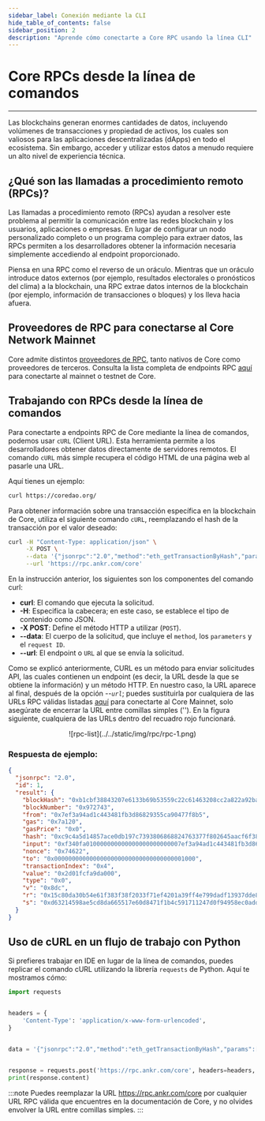 ```yaml
---
sidebar_label: Conexión mediante la CLI
hide_table_of_contents: false
sidebar_position: 2
description: "Aprende cómo conectarte a Core RPC usando la línea CLI"
---
```


# Core RPCs desde la línea de comandos

---

Las blockchains generan enormes cantidades de datos, incluyendo volúmenes de transacciones y propiedad de activos, los cuales son valiosos para las aplicaciones descentralizadas (dApps) en todo el ecosistema. Sin embargo, acceder y utilizar estos datos a menudo requiere un alto nivel de experiencia técnica.

## ¿Qué son las llamadas a procedimiento remoto (RPCs)?

Las llamadas a procedimiento remoto (RPCs) ayudan a resolver este problema al permitir la comunicación entre las redes blockchain y los usuarios, aplicaciones o empresas. En lugar de configurar un nodo personalizado completo o un programa complejo para extraer datos, las RPCs permiten a los desarrolladores obtener la información necesaria simplemente accediendo al endpoint proporcionado.

Piensa en una RPC como el reverso de un oráculo. Mientras que un oráculo introduce datos externos (por ejemplo, resultados electorales o pronósticos del clima) a la blockchain, una RPC extrae datos internos de la blockchain (por ejemplo, información de transacciones o bloques) y los lleva hacia afuera.

## Proveedores de RPC para conectarse al Core Network Mainnet

Core admite distintos [proveedores de RPC](https://chainlist.org/chain/1116), tanto nativos de Core como proveedores de terceros. Consulta la lista completa de endpoints RPC [aquí](./rpc-list.md) para conectarte al mainnet o testnet de Core.

## Trabajando con RPCs desde la línea de comandos

Para conectarte a endpoints RPC de Core mediante la línea de comandos, podemos usar `cURL` (Client URL). Esta herramienta permite a los desarrolladores obtener datos directamente de servidores remotos. El comando `cURL` más simple recupera el código HTML de una página web al pasarle una URL.

Aquí tienes un ejemplo:

```bash
curl https://coredao.org/
```

Para obtener información sobre una transacción específica en la blockchain de Core, utiliza el siguiente comando `cURL`, reemplazando el hash de la transacción por el valor deseado:

```bash
curl -H "Content-Type: application/json" \
     -X POST \
     --data '{"jsonrpc":"2.0","method":"eth_getTransactionByHash","params":["0xc9c4a5d14857ace0db197c7393806868824763377f802645aacf6f38d9c309b7"],"id":1}' \
     --url 'https://rpc.ankr.com/core'
```

En la instrucción anterior, los siguientes son los componentes del comando curl:

- **curl**: El comando que ejecuta la solicitud.
- **-H**: Especifica la cabecera; en este caso, se establece el tipo de contenido como JSON.
- **-X POST**: Define el método HTTP a utilizar (`POST`).
- **--data**: El cuerpo de la solicitud, que incluye el `method`, los `parameters` y el `request ID`.
- **--url**: El endpoint o `URL` al que se envía la solicitud.

Como se explicó anteriormente, CURL es un método para enviar solicitudes API, las cuales contienen un endpoint (es decir, la URL desde la que se obtiene la información) y un método HTTP. En nuestro caso, la URL aparece al final, después de la opción --_`url`_; puedes sustituirla por cualquiera de las URLs RPC válidas listadas [aquí](https://chainlist.org/chain/1116) para conectarte al Core Mainnet, solo asegúrate de encerrar la URL entre comillas simples (''). En la figura siguiente, cualquiera de las URLs dentro del recuadro rojo funcionará.

<p align="center">
![rpc-list](../../static/img/rpc/rpc-1.png)
</p>

### Respuesta de ejemplo:

```json
{
  "jsonrpc": "2.0",
  "id": 1,
  "result": {
    "blockHash": "0xb1cbf38843207e6133b69b53559c22c61463208cc2a822a92ba18e30da3054ba",
    "blockNumber": "0x972743",
    "from": "0x7ef3a94ad1c443481fb3d86829355ca90477f8b5",
    "gas": "0x7a120",
    "gasPrice": "0x0",
    "hash": "0xc9c4a5d14857ace0db197c7393806868824763377f802645aacf6f38d9c309b7",
    "input": "0xf340fa010000000000000000000000007ef3a94ad1c443481fb3d86829355ca90477f8b5",
    "nonce": "0x74622",
    "to": "0x0000000000000000000000000000000000001000",
    "transactionIndex": "0x4",
    "value": "0x2d01fcfa9da000",
    "type": "0x0",
    "v": "0x8dc",
    "r": "0x15c80da30b54e61f383f38f2033f71ef4201a39ff4e799dadf13937dde88b1a0",
    "s": "0xd63214598ae5cd8da665517e60d8471f1b4c591711247d0f94958ec0add4ba9"
  }
}
```

## Uso de cURL en un flujo de trabajo con Python

Si prefieres trabajar en IDE en lugar de la línea de comandos, puedes replicar el comando cURL utilizando la librería `requests` de Python. Aquí te mostramos cómo:

```python
import requests


headers = {
    'Content-Type': 'application/x-www-form-urlencoded',
}


data = '{"jsonrpc":"2.0","method":"eth_getTransactionByHash","params":["0xc9c4a5d14857ace0db197c7393806868824763377f802645aacf6f38d9c309b7"],"id":1}'


response = requests.post('https://rpc.ankr.com/core', headers=headers, data=data)
print(response.content)
```

:::note
Puedes reemplazar la URL https://rpc.ankr.com/core por cualquier URL RPC válida que encuentres en la documentación de Core, y no olvides envolver la URL entre comillas simples.
:::





